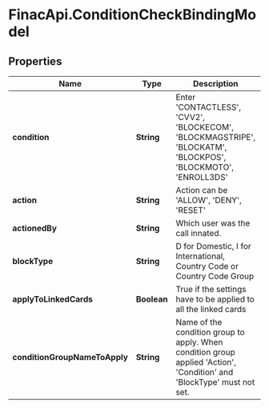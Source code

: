 # FinacApi.ConditionCheckBindingModel

## Properties
Name | Type | Description | Notes
------------ | ------------- | ------------- | -------------
**condition** | **String** | Enter &#x27;CONTACTLESS&#x27;, &#x27;CVV2&#x27;, &#x27;BLOCKECOM&#x27;, &#x27;BLOCKMAGSTRIPE&#x27;, &#x27;BLOCKATM&#x27;, &#x27;BLOCKPOS&#x27;, &#x27;BLOCKMOTO&#x27;, &#x27;ENROLL3DS&#x27; | [optional] 
**action** | **String** | Action can be &#x27;ALLOW&#x27;, &#x27;DENY&#x27;, &#x27;RESET&#x27; | [optional] 
**actionedBy** | **String** | Which user was the call innated. | [optional] 
**blockType** | **String** | D for Domestic, I for International, Country Code or Country Code Group | [optional] 
**applyToLinkedCards** | **Boolean** | True if the settings have to be applied to all the linked cards | [optional] 
**conditionGroupNameToApply** | **String** | Name of the condition group to apply. When condition group applied &#x27;Action&#x27;, &#x27;Condition&#x27; and &#x27;BlockType&#x27; must not set. | [optional] 
